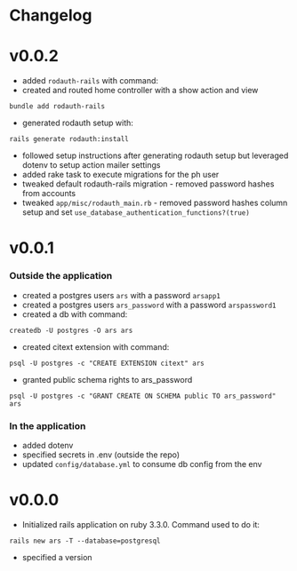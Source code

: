 # Changelog

# v0.0.2

- added `rodauth-rails` with command:
- created and routed home controller with a show action and view
```shell
bundle add rodauth-rails
```
- generated rodauth setup with:
```shell
rails generate rodauth:install
```
- followed setup instructions after generating rodauth setup but leveraged dotenv to setup action mailer settings
- added rake task to execute migrations for the ph user
- tweaked default rodauth-rails migration - removed password hashes from accounts
- tweaked `app/misc/rodauth_main.rb` - removed password hashes column setup and set `use_database_authentication_functions?(true)`

# v0.0.1

### Outside the application

- created a postgres users `ars` with a password `arsapp1`
- created a postgres users `ars_password` with a password `arspassword1`
- created a db with command:
```shell
createdb -U postgres -O ars ars
```
- created citext extension with command:
```shell
psql -U postgres -c "CREATE EXTENSION citext" ars
```
- granted public schema rights to ars_password
```shell
psql -U postgres -c "GRANT CREATE ON SCHEMA public TO ars_password" ars
```

### In the application

- added dotenv
- specified secrets in .env (outside the repo)
- updated `config/database.yml` to consume db config from the env

# v0.0.0

- Initialized rails application on ruby 3.3.0.
Command used to do it:
```shell
rails new ars -T --database=postgresql
```
- specified a version